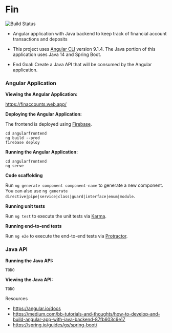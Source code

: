# Fin
![Build Status](https://travis-ci.com/pinkdragon1000/Fin.svg?token=q5n1Rmswxjw88tYJB7A8&branch=master)
* Angular application with Java backend to keep track of financial account transactions and deposits
* This project uses [Angular CLI](https://github.com/angular/angular-cli) version 9.1.4.  The Java portion of this application uses Java 14 and Spring Boot. 

* End Goal: Create a Java API that will be consumed by the Angular application.  

### Angular Application

<b>Viewing the Angular Application:</b>

https://finaccounts.web.app/

<b>Deploying the Angular Application:</b>

The frontend is deployed using [Firebase](https://firebase.google.com/).  

```
cd angularfrontend
ng build --prod
firebase deploy
```

<b>Running the Angular Application:</b>
```
cd angularfrontend
ng serve
```

<b> Code scaffolding </b>

Run `ng generate component component-name` to generate a new component. You can also use `ng generate directive|pipe|service|class|guard|interface|enum|module`.

<b> Running unit tests </b>

Run `ng test` to execute the unit tests via [Karma](https://karma-runner.github.io).

<b> Running end-to-end tests </b>

Run `ng e2e` to execute the end-to-end tests via [Protractor](http://www.protractortest.org/).


### Java API

<b>Running the Java API:</b>
```
TODO
```

<b>Viewing the Java API:</b>
```
TODO
```

Resources
* https://angular.io/docs
* https://medium.com/bb-tutorials-and-thoughts/how-to-develop-and-build-angular-app-with-java-backend-87fb603c6e17
* https://spring.io/guides/gs/spring-boot/
